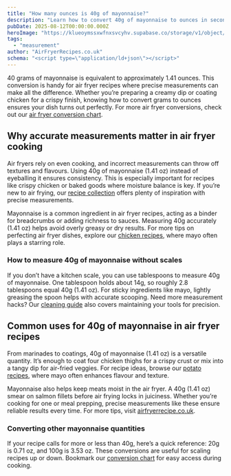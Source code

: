 ```yaml
---
title: "How many ounces is 40g of mayonnaise?"
description: "Learn how to convert 40g of mayonnaise to ounces in seconds. Perfect for air fryer recipes and precise cooking measurements."
pubDate: 2025-08-12T00:00:00.000Z
heroImage: "https://klueoymssxwfnxsvcyhv.supabase.co/storage/v1/object/public/md/how-many-ounces-is-40g-mayonnaise-569a4d15.webp"
tags:
  - "measurement"
author: "AirFryerRecipes.co.uk"
schema: "<script type=\"application/ld+json\"></script>"
---
```


<p>40 grams of mayonnaise is equivalent to approximately 1.41 ounces. This conversion is handy for air fryer recipes where precise measurements can make all the difference. Whether you’re preparing a creamy dip or coating chicken for a crispy finish, knowing how to convert grams to ounces ensures your dish turns out perfectly. For more air fryer conversions, check out our <a href=https://www.airfryerrecipe.co.uk/air-fryer-conversion-chart>air fryer conversion chart</a>.</p>  

<h2>Why accurate measurements matter in air fryer cooking</h2>  
<p>Air fryers rely on even cooking, and incorrect measurements can throw off textures and flavours. Using 40g of mayonnaise (1.41 oz) instead of eyeballing it ensures consistency. This is especially important for recipes like crispy chicken or baked goods where moisture balance is key. If you’re new to air frying, our <a href=https://www.airfryerrecipe.co.uk/recipes>recipe collection</a> offers plenty of inspiration with precise measurements.</p>  

<p>Mayonnaise is a common ingredient in air fryer recipes, acting as a binder for breadcrumbs or adding richness to sauces. Measuring 40g accurately (1.41 oz) helps avoid overly greasy or dry results. For more tips on perfecting air fryer dishes, explore our <a href=https://www.airfryerrecipe.co.uk/recipe-category/chicken>chicken recipes</a>, where mayo often plays a starring role.</p>  

<h3>How to measure 40g of mayonnaise without scales</h3>  
<p>If you don’t have a kitchen scale, you can use tablespoons to measure 40g of mayonnaise. One tablespoon holds about 14g, so roughly 2.8 tablespoons equal 40g (1.41 oz). For sticky ingredients like mayo, lightly greasing the spoon helps with accurate scooping. Need more measurement hacks? Our <a href=https://www.airfryerrecipe.co.uk/air-fryer-cleaner>cleaning guide</a> also covers maintaining your tools for precision.</p>  

<h2>Common uses for 40g of mayonnaise in air fryer recipes</h2>  
<p>From marinades to coatings, 40g of mayonnaise (1.41 oz) is a versatile quantity. It’s enough to coat four chicken thighs for a crispy crust or mix into a tangy dip for air-fried veggies. For recipe ideas, browse our <a href=https://www.airfryerrecipe.co.uk/recipe-category/potatoes>potato recipes</a>, where mayo often enhances flavour and texture.</p>  

<p>Mayonnaise also helps keep meats moist in the air fryer. A 40g (1.41 oz) smear on salmon fillets before air frying locks in juiciness. Whether you’re cooking for one or meal prepping, precise measurements like these ensure reliable results every time. For more tips, visit <a href=https://www.airfryerrecipe.co.uk>airfryerrecipe.co.uk</a>.</p>  

<h3>Converting other mayonnaise quantities</h3>  
<p>If your recipe calls for more or less than 40g, here’s a quick reference: 20g is 0.71 oz, and 100g is 3.53 oz. These conversions are useful for scaling recipes up or down. Bookmark our <a href=https://www.airfryerrecipe.co.uk/air-fryer-conversion-chart>conversion chart</a> for easy access during cooking.</p>